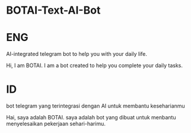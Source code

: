 # BOTAI-Text-AI-Bot

# ENG

AI-integrated telegram bot to help you with your daily life.

Hi, I am BOTAI. I am a bot created to help you complete your daily tasks.


# ID

bot telegram yang terintegrasi dengan AI untuk membantu keseharianmu

Hai, saya adalah BOTAI. saya adalah bot yang dibuat untuk menbantu menyelesaikan pekerjaan sehari-harimu.

